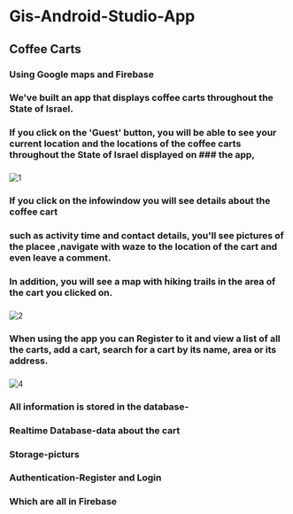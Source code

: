# Gis-Android-Studio-App
## Coffee Carts
### Using Google maps and Firebase

### We've built an app that displays coffee carts throughout the State of Israel.

### If you click on the 'Guest' button, you will be able to see your current location and the locations of the coffee carts throughout the State of Israel displayed on ### the app,

###
![1](https://user-images.githubusercontent.com/88483910/166127172-2876476e-a4de-4b82-b124-884894531c0a.jpg)
###

### If you click on the infowindow you will see details about the coffee cart 
### such as activity time and contact details, you'll see pictures of the placee ,navigate with waze to the location of the cart and even leave a comment.
### In addition, you will see a map with hiking trails in the area of the cart you clicked on.

###
![2](https://user-images.githubusercontent.com/88483910/166127242-76c1de4b-1a44-4ff9-8bf7-f2545569748e.jpg)
###

### When using the app you can Register to it and view a list of all the carts, add a cart, search for a cart by its name, area or its address.

###
![4](https://user-images.githubusercontent.com/88483910/166127300-5a78f11c-6ee4-4e47-a552-24b2abeabee6.png)
###

### All information is stored in the database-
### Realtime Database-data about the cart
### Storage-picturs
### Authentication-Register and Login
### Which are all in Firebase
